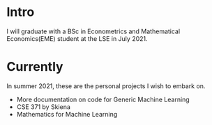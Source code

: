 
# Intro

I will graduate with a BSc in Econometrics and Mathematical Economics(EME) student at the LSE in July 2021.

# Currently

In summer 2021, these are the personal projects I wish to embark on.

- More documentation on code for Generic Machine Learning
- CSE 371 by Skiena
- Mathematics for Machine Learning






